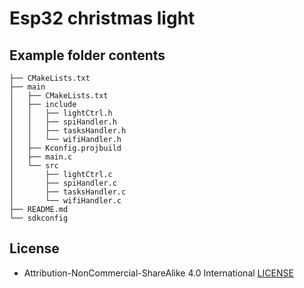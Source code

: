 # Esp32 christmas light


## Example folder contents


```
├── CMakeLists.txt
├── main
│   ├── CMakeLists.txt
│   ├── include
│   │   ├── lightCtrl.h
│   │   ├── spiHandler.h
│   │   ├── tasksHandler.h
│   │   └── wifiHandler.h
│   ├── Kconfig.projbuild
│   ├── main.c
│   └── src
│       ├── lightCtrl.c
│       ├── spiHandler.c
│       ├── tasksHandler.c
│       └── wifiHandler.c
├── README.md
└── sdkconfig

```

## License

- Attribution-NonCommercial-ShareAlike 4.0 International [LICENSE](https://github.com/dscabello/Esp32ChristmasLight/blob/main/LICENSE)